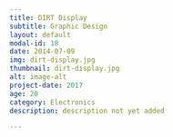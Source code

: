 ```yaml
---
title: DIRT Display
subtitle: Graphic Design
layout: default
modal-id: 18
date: 2014-07-09
img: dirt-display.jpg
thumbnail: dirt-display.jpg
alt: image-alt
project-date: 2017
age: 20
category: Electronics
description: description not yet added

---
```

